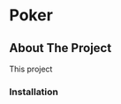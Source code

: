 # Poker

<!-- ABOUT THE PROJECT -->
## About The Project

This project

### Installation



<!-- MARKDOWN LINKS & IMAGES -->
[product-screenshot]: images/screenshot.png

